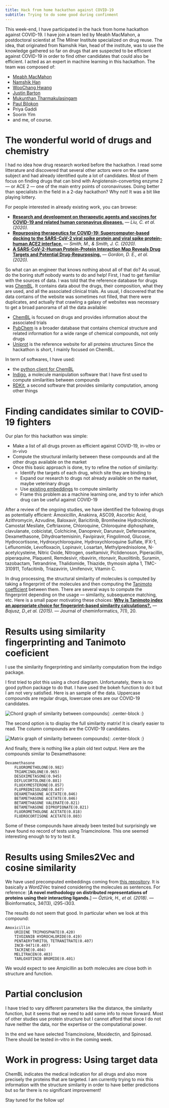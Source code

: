 ```yaml
---
title: Hack from home hackathon against COVID-19
subtitle: Trying to do some good during confinment
---
```


This week-end, I have participated in the hack from home hackathon against COVID-19. I have join a team led by Meabh MacMahon, a postdoctoral scientist at The Milner Institute specialized on drug reuse. The idea, that originated from Namshik Han, head of the institute, was to use the knowledge gathered so far on drugs that are suspected to be efficient against COVID-19 in order to find other candidates that could also be efficient. I acted as an expert in machine learning in this hackathon. The team was composed of:
- [Meabh MacMahon](https://www.linkedin.com/in/meabh-macmahon-phd-2a1a9761/)
- [Namshik Han](https://www.linkedin.com/in/namshik/)
- [WooChang Hwang](https://www.linkedin.com/in/woochang-hwang-a6878a83/)
- [Justin Barton](https://www.linkedin.com/in/jbarton/)
- [Mukunthan Tharmakulasingam](https://www.linkedin.com/in/mukunthant/)
- [Paul Bilokon](https://www.linkedin.com/in/bilokon/)
- Priya Gaddi
- Soorin Yim
- and me, of course.

# The wonderful world of drugs and chemistry

I had no idea how drug research worked before the hackathon. I read some litterature and discovered that several other actors were on the same subject and had already identified quite a lot of candidates. Most of them focus on finding drugs that can bind with Angiotensin-converting enzyme 2 — or ACE 2 — one of the main entry points of coronaviruses. Doing better than specialists in the field in a 2-day hackathon? Why not! It was a bit like playing lottery.

For people interested in already existing work, you can browse:
* [**Research and development on therapeutic agents and vaccines for COVID-19 and related human coronavirus diseases.**](https://pubs.acs.org/doi/10.1021/acscentsci.0c00272) — *Liu, C. et al. (2020).* 
* [**Repurposing therapeutics for COVID-19: Supercomputer-based docking to the SARS-CoV-2 viral spike protein and viral spike protein-human ACE2 interface.**](https://chemrxiv.org/articles/Repurposing_Therapeutics_for_the_Wuhan_Coronavirus_nCov-2019_Supercomputer-Based_Docking_to_the_Viral_S_Protein_and_Human_ACE2_Interface/11871402/3?utm_content=&utm_medium=website&utm_source=ocn_story&utm_campaign=Englewood%2C%20CO) — *Smith, M., & Smith, J. C. (2020).*
* [**A SARS-CoV-2-Human Protein-Protein Interaction Map Reveals Drug Targets and Potential Drug-Repurposing.**](https://www.biorxiv.org/content/10.1101/2020.03.22.002386v1.full.pdf) — *Gordon, D. E., et al. (2020).* 

So what can an engineer that knows nothing about all of that do? As usual, do the boring stuff nobody wants to do and help! First, I had to get familiar with the sources of data. I was told that the reference database for drugs was [ChemBL](https://www.ebi.ac.uk/chembl/). It contains data about the drugs, their composition, what they are used, and all the associated clinical trials. As usual, I discovered that the data contains of the website was sometimes not filled, that there were duplicates, and actually that crawling a galaxy of websites was necessary to get a broad panorama of all the data available:
- [ChemBL](https://www.ebi.ac.uk/chembl/) is focused on drugs and provides information about the associated trials
- [PubChem](https://pubchem.ncbi.nlm.nih.gov/) is a broader database that contains chemical structure and related information for a wide range of chemical compounds, not only drugs
- [Uniprot](https://www.uniprot.org/) is the reference website for all proteins structures
Since the hackathon is short, I mainly focused on ChemBL.

In term of softwares, I have used:
- the [python client for ChemBL](https://github.com/chembl/chembl_webresource_client)
- [Indigo](https://github.com/epam/Indigo), a molecule manipulation software that I have first used to compute similarities between compounds
- [RDKit](https://www.rdkit.org/), a second software that provides similarity computation, among other things

# Finding candidates similar to COVID-19 fighters

Our plan for this hackathon was simple:
- Make a list of all drugs proven as efficient against COVID-19, in-vitro or in-vivo
- Compute the structural imilarity between these compounds and all the other drugs available on the market
- Once this basic approach is done, try to refine the notion of similarity:
  - Identify the targets of each drug, which site they are binding to
  - Expand our research to drugs not already available on the market, maybe veterinary drugs
  - Use [existing embeddings](https://arxiv.org/abs/1712.02034) to compute similarity
  - Frame this problem as a machine learning one, and try to infer which drug can be useful against COVID-19

After a review of the ongoing studies, we have identified the following drugs as potentially efficient: Amoxicillin, Anakinra, ASC09, Ascorbic Acid, Azithromycin, Azvudine, Baloxavir, Baricitinib, Bromhexine Hydrochloride, Camostat Mesilate, Ceftriaxone, Chloroquine, Chloroquine diphosphate, clavulanate, cobicistat, Colchicine, Danoprevir, Darunavir, Deferoxamine, Dexamethasone, Dihydroartemisinin, Favipiravir, Fingolimod, Glucose, Hydrocortisone, Hydroxychloroquine, Hydroxychloroquine Sulfate, IFX-1, Leflunomide, Levofloxacin, Lopinavir, Losartan, Methylprednisolone, N-acetylcysteine, Nitric Oxide, Nitrogen, oseltamivir, Piclidenoson, Piperacillin, piperaquine, Plaquenil, Remdesivir, ribavirin, ritonavir, Ruxolitinib, Suramin, tazobactam, Tetrandrine, Thalidomide, Thiazide, thymosin alpha 1, TMC-310911, Tofacitinib, Triazavirin, Umifenovir, Vitamin C.

In drug processing, the structural similarity of molecules is computed by taking a fingerprint of the molecules and then computing the [Tanimoto coefficient](https://en.wikipedia.org/wiki/Jaccard_index) between them. There are several ways to compute the fingerprint depending on the usage — similarity, subsequence matching, etc. Here is a small paper motivating these choices:
[**Why is Tanimoto index an appropriate choice for fingerprint-based similarity calculations?.**](https://core.ac.uk/download/pdf/81729033.pdf) — *Bajusz, D.,et al. (2015).* — Journal of cheminformatics, 7(1), 20.

# Results using similarity fingerprinting and Tanimoto coeficient

I use the similarity fingerprinting and similarity computation from the indigo package.

I first tried to plot this using a chord diagram. Unfortunately, there is no good python package to do that. I have used the bokeh function to do it but I am not very satisfied. Here is an sample of the data. Uppercase compounds are regular drugs, lowercase ones are our COVID-19 candidates.

![Chord graph of similarity between compounds](/img/sim_chord.png){: .center-block :}

The second option is to display the full similarity matrix! It is clearly easier to read. The column compounds are the COVID-19 candidates.

![Matrix graph of similarity between compounds](/img/sim_matrix.png){: .center-block :}

And finally, there is nothing like a plain old text output. Here are the compounds similar to Dexamethasone:

```
Dexamethasone
    FLUOROMETHOLONE(0.982)
    TRIAMCINOLONE(0.965)
    DESOXIMETASONE(0.945)
    DIFLUCORTOLONE(0.881)
    FLUOXYMESTERONE(0.857)
    FLUPREDNISOLONE(0.847)
    DEXAMETHASONE ACETATE(0.846)
    BETAMETHASONE ACETATE(0.846)
    BETAMETHASONE VALERATE(0.821)
    BETAMETHASONE DIPROPIONATE(0.821)
    FLUOROMETHOLONE ACETATE(0.818)
    FLUDROCORTISONE ACETATE(0.803)
```

Some of these compounds have already been tested but surprisingly we have found no record of tests using Triamcinolone. This one seemed interesting enough to try to test it.

# Results using Smiles2Vec and cosine similarity

We have used precomputed embeddings coming from [this repository](https://github.com/hkmztrk/SMILESVecProteinRepresentation). It is basically a Word2Vec trained considering the molecules as sentences. For reference:
[**A novel methodology on distributed representations of proteins using their interacting ligands.**] — *Öztürk, H., et al. (2018).* — Bioinformatics, 34(13), i295-i303.

The results do not seem that good. In particular when we look at this compound:

```
Amoxicillin
    URIDINE TRIPHOSPHATE(0.420)
    TIVOZANIB HYDROCHLORIDE(0.419)
    PENTAERYTHRITOL TETRANITRATE(0.407)
    INCB-9471(0.407)
    TACRINE(0.404)
    MELITRACEN(0.403)
    TARLOXOTINIB BROMIDE(0.401)
```

We would expect to see Ampicillin as both molecules are close both in structure and function.

# Partial conclusion

I have tried to vary different parameters like the distance, the similarity function, but it seems that we need to add some info to move forward. Most of other studies use protein structure but I cannot afford that since I do not have neither the data, nor the expertise or the computational power.

In the end we have selected Triamcinolone, Moxidectin, and Spinosad. There should be tested in-vitro in the coming week.

# Work in progress: Using target data

ChemBL indicates the medical indication for all drugs and also more precisely the proteins that are targeted. I am currently trying to mix this information with the structure similarity in order to have better predictions but so far there is no significant improvement!

Stay tuned for the follow up!
